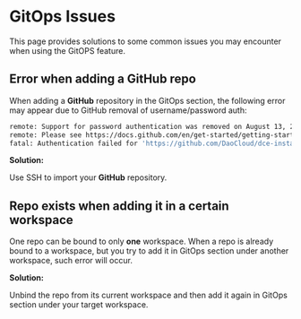 # GitOps Issues

This page provides solutions to some common issues you may encounter when using the GitOPS feature.

## Error when adding a GitHub repo

When adding a **GitHub** repository in the GitOps section, the following error may appear due to GitHub removal of username/password auth:

```bash
remote: Support for password authentication was removed on August 13, 2021.
remote: Please see https://docs.github.com/en/get-started/getting-started-with-git/about-remote-repositories#cloning-with-https-urls for information on currently recommended modes of authentication.
fatal: Authentication failed for 'https://github.com/DaoCloud/dce-installer.git/'
```

**Solution:**

Use SSH to import your **GitHub** repository.

## Repo exists when adding it in a certain workspace

One repo can be bound to only **one** workspace. When a repo is already bound to a workspace, but you try to add it in GitOps section under another workspace, such error will occur.

**Solution:**

Unbind the repo from its current workspace and then add it again in GitOps section under your target workspace.
